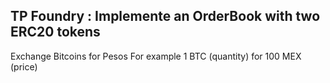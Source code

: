 ## TP Foundry : Implemente an OrderBook with two ERC20 tokens
Exchange Bitcoins for Pesos
For example 1 BTC (quantity) for 100 MEX (price)
